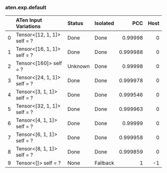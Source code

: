 ### aten.exp.default
|    | ATen Input Variations       | Status   | Isolated   |      PCC |   Host |
|---:|:----------------------------|:---------|:-----------|---------:|-------:|
|  0 | Tensor<[12, 1, 1]> self = ? | Done     | Done       | 0.99998  |      0 |
|  1 | Tensor<[16, 1, 1]> self = ? | Done     | Done       | 0.999988 |      0 |
|  2 | Tensor<[160]> self = ?      | Unknown  | Done       | 0.99998  |      0 |
|  3 | Tensor<[24, 1, 1]> self = ? | Done     | Done       | 0.999978 |      0 |
|  4 | Tensor<[3, 1, 1]> self = ?  | Done     | Done       | 0.999546 |      0 |
|  5 | Tensor<[32, 1, 1]> self = ? | Done     | Done       | 0.999963 |      0 |
|  6 | Tensor<[4, 1, 1]> self = ?  | Done     | Done       | 0.99999  |      0 |
|  7 | Tensor<[6, 1, 1]> self = ?  | Done     | Done       | 0.999958 |      0 |
|  8 | Tensor<[8, 1, 1]> self = ?  | Done     | Done       | 0.999859 |      0 |
|  9 | Tensor<[]> self = ?         | None     | Fallback   | 1        |     -1 |

